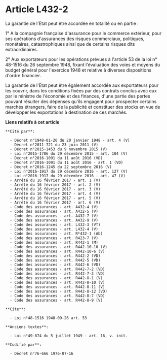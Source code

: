 # Article L432-2

La garantie de l'Etat peut être accordée en totalité ou en partie :

1° A la compagnie française d'assurance pour le commerce extérieur, pour ses opérations d'assurances des risques commerciaux,
politiques, monétaires, catastrophiques ainsi que de certains risques dits extraordinaires.

2° Aux exportateurs pour les opérations prévues à l'article 53 de la loi n° 48-1516 du 26 septembre 1948, fixant l'évaluation
des voies et moyens du budget général pour l'exercice 1948 et relative à diverses dispositions d'ordre financier.

La garantie de l'Etat peut être également accordée aux exportateurs pour les couvrir, dans les conditions fixées par des
contrats conclus avec eux par le ministre de l'économie et des finances, d'une partie des pertes pouvant résulter des
dépenses qu'ils engagent pour prospecter certains marchés étrangers, faire de la publicité et constituer des stocks en vue de
développer les exportations à destination de ces marchés.

**Liens relatifs à cet article**

	**Cité par**:

	  - Décret n°1948-01-20 du 20 janvier 1948 - art. 4 (V)
	  - Décret n°2011-721 du 23 juin 2011 (V)
	  - Décret n°2015-1453 du 9 novembre 2015 (V)
	  - Loi n°2015-1786 du 29 décembre 2015 - art. 104 (V)
	  - Décret n°2016-1091 du 11 août 2016 (VD)
	  - Décret n°2016-1091 du 11 août 2016 - art. 1 (VD)
	  - Décret n°2016-1245 du 22 septembre 2016 (V)
	  - Loi n°2016-1917 du 29 décembre 2016 - art. 127 (V)
	  - Loi n°2016-1917 du 29 décembre 2016 - art. 47 (V)
	  - Arrêté du 16 février 2017 - art. 1 (V)
	  - Arrêté du 16 février 2017 - art. 2 (V)
	  - Arrêté du 16 février 2017 - art. 3 (V)
	  - Arrêté du 16 février 2017 - art. 4 (V)
	  - Arrêté du 16 février 2017 - art. 5 (V)
	  - Arrêté du 16 février 2017 - art. 6 (V)
	  - Code des assurances - art. A432-4 (V)
	  - Code des assurances - art. A432-5 (V)
	  - Code des assurances - art. A432-7 (V)
	  - Code des assurances - art. A432-9 (V)
	  - Code des assurances - art. L432-3 (VT)
	  - Code des assurances - art. L432-4 (V)
	  - Code des assurances - art. R*432-1 (Ab)
	  - Code des assurances - art. R423-7 (V)
	  - Code des assurances - art. R442-1 (M)
	  - Code des assurances - art. R442-10-10 (V)
	  - Code des assurances - art. R442-10-6 (V)
	  - Code des assurances - art. R442-2 (VD)
	  - Code des assurances - art. R442-5 (VD)
	  - Code des assurances - art. R442-6 (VD)
	  - Code des assurances - art. R442-7-2 (VD)
	  - Code des assurances - art. R442-7-3 (VD)
	  - Code des assurances - art. R442-8-1 (V)
	  - Code des assurances - art. R442-8-10 (V)
	  - Code des assurances - art. R442-8-11 (V)
	  - Code des assurances - art. R442-8-12 (VD)
	  - Code des assurances - art. R442-8-7 (VD)
	  - Code des assurances - art. R442-8-9 (V)

	**Cite**:

	  - Loi n°48-1516 1948-09-26 art. 53

	**Anciens textes**:

	  - Loi n°49-874 du 5 juillet 1949 - art. 16, v. init.

	**Codifié par**:

	  - Décret n°76-666 1976-07-16
